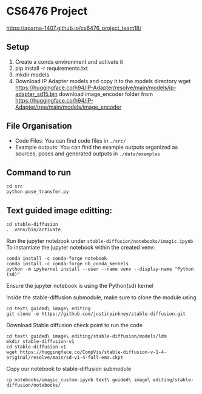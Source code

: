 # CS6476 Project
https://aparna-1407.github.io/cs6476_project_team18/

## Setup
1. Create a conda environment and activate it
2. pip install -r requirements.txt
3. mkdir models
4. Download IP Adapter models and copy it to the models directory
    wget https://huggingface.co/h94/IP-Adapter/resolve/main/models/ip-adapter_sd15.bin
    download image_encoder folder from https://huggingface.co/h94/IP-Adapter/tree/main/models/image_encoder
   
## File Organisation
- Code Files: You can find code files in `./src/`
- Example outputs: You can find the example outputs organized as sources, poses and generated outputs in `./data/examples`


## Command to run
```
cd src
python pose_transfer.py
```
## Text guided image editting:
```
cd stable-diffusion
. .venv/bin/activate
```
Run the jupyter notebook under `stable-diffusion/notebooks/imagic.ipynb`
To instantiate the jupyter notebook within the created venv:
```
conda install -c conda-forge notebook
conda install -c conda-forge nb_conda_kernels
python -m ipykernel install --user --name venv --display-name "Python (sd)"
```
Ensure the jupyter notebook is using the Python(sd) kernel

Inside the stable-diffusion submodule, make sure to clone the module using
```
cd text\ guided\ image\ editing
git clone -e https://github.com/justinpinkney/stable-diffusion.git
```
Download Stable diffusion check point to run the code
```
cd text\ guided\ image\ editing/stable-diffusion/models/ldm
mkdir stable-diffusion-v1
cd stable-diffusion-v1
wget https://huggingface.co/CompVis/stable-diffusion-v-1-4-original/resolve/main/sd-v1-4-full-ema.ckpt
```
Copy our notebook to stable-diffusion submodule
```
cp notebooks/imagic_custom.ipynb text\ guided\ image\ editing/stable-diffusion/notebooks/
```
